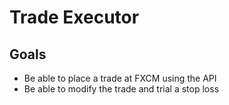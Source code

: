 # Trade Executor
## Goals

 - Be able to place a trade at FXCM using the API
 - Be able to modify the trade and trial a stop loss
